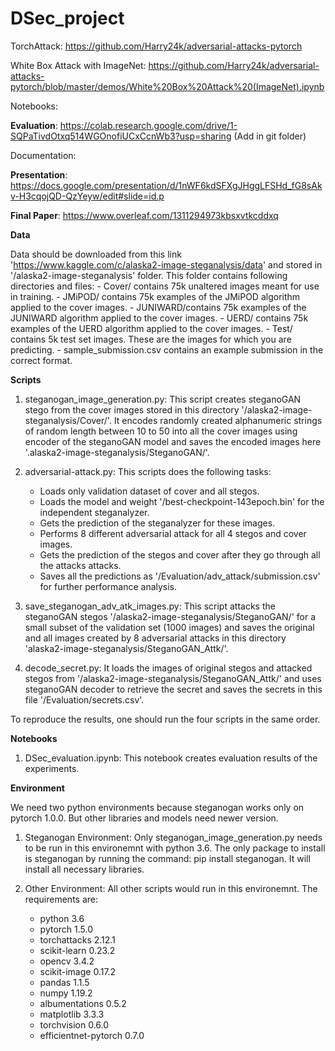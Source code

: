 # DSec_project
TorchAttack: https://github.com/Harry24k/adversarial-attacks-pytorch

White Box Attack with ImageNet: https://github.com/Harry24k/adversarial-attacks-pytorch/blob/master/demos/White%20Box%20Attack%20(ImageNet).ipynb

Notebooks:

**Evaluation**: https://colab.research.google.com/drive/1-SQPaTivdOtxq514WGOnofiUCxCcnWb3?usp=sharing (Add in git folder)


Documentation:

**Presentation**: https://docs.google.com/presentation/d/1nWF6kdSFXgJHggLFSHd_fG8sAkv-H3cqojQD-QzYeyw/edit#slide=id.p

**Final Paper**: https://www.overleaf.com/1311294973kbsxvtkcddxq

**Data**

Data should be downloaded from this link 'https://www.kaggle.com/c/alaska2-image-steganalysis/data' and stored in '/alaska2-image-steganalysis' folder. This folder contains following directories and files: 
      - Cover/ contains 75k unaltered images meant for use in training.
      - JMiPOD/ contains 75k examples of the JMiPOD algorithm applied to the cover images.
      - JUNIWARD/contains 75k examples of the JUNIWARD algorithm applied to the cover images.
      - UERD/ contains 75k examples of the UERD algorithm applied to the cover images.
      - Test/ contains 5k test set images. These are the images for which you are predicting.
      - sample_submission.csv contains an example submission in the correct format.

**Scripts**
1. steganogan_image_generation.py: This script creates steganoGAN stego from the cover images stored in this directory '/alaska2-image-steganalysis/Cover/'. It encodes randomly created alphanumeric strings of random length between 10 to 50 into all the cover images using encoder of the steganoGAN model and saves the encoded images here '.alaska2-image-steganalysis/SteganoGAN/'.

2. adversarial-attack.py: This scripts does the following tasks:
      - Loads only validation dataset of cover and all stegos.
      - Loads the model and weight '/best-checkpoint-143epoch.bin' for the independent steganalyzer.
      - Gets the prediction of the steganalyzer for these images.
      - Performs 8 different adversarial attack for all 4 stegos and cover images.
      - Gets the prediction of the stegos and cover after they go through all the attacks attacks.
      - Saves all the predictions as '/Evaluation/adv_attack/submission.csv' for further performance analysis.

3. save_steganogan_adv_atk_images.py: This script attacks the  steganoGAN stegos '/alaska2-image-steganalysis/SteganoGAN/' for a small subset of the validation set (1000 images) and saves the original and all images created by 8 adversarial attacks in this directory 'alaska2-image-steganalysis/SteganoGAN_Attk/'. 

4. decode_secret.py: It loads the images of original stegos and attacked stegos from '/alaska2-image-steganalysis/SteganoGAN_Attk/' and uses steganoGAN decoder to retrieve the secret and saves the secrets in this file '/Evaluation/secrets.csv'. 

To reproduce the results, one should run the four scripts in the same order.

**Notebooks**
1. DSec_evaluation.ipynb: This notebook creates evaluation results of the experiments.


**Environment**
 
 We need two python environments because steganogan works only on pytorch 1.0.0. But other libraries and models need newer version.
 1. Steganogan Environment: Only steganogan_image_generation.py needs to be run in this environemnt with python 3.6.
 The only package to install is steganogan by running the command: pip install steganogan. It will install all necessary libraries.
 
 2. Other Environment: All other scripts would run in this environemnt.
 The requirements are:
      - python 3.6
      - pytorch 1.5.0
      - torchattacks 2.12.1
      - scikit-learn 0.23.2
      - opencv 3.4.2
      - scikit-image 0.17.2
      - pandas 1.1.5
      - numpy 1.19.2
      - albumentations 0.5.2
      - matplotlib 3.3.3
      - torchvision 0.6.0
      - efficientnet-pytorch 0.7.0
